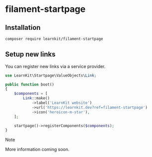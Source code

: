 # filament-startpage
## Installation
```bash
composer require learnkit/filament-startpage
```

## Setup new links
You can register new links via a service provider.

```php
use LearnKit\Startpage\ValueObjects\Link;

public function boot()
{
    $components = [
        Link::make()
            ->label('LearnKit website')
            ->url('https://learnkit.dev?ref=filament-startpage')
            ->icon('heroicon-m-star'),
    ];

    startpage()->registerComponents($components);
}
```

> [!NOTE]  
> More information coming soon.
